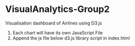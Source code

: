 # VisualAnalytics-Group2
Visualisation dashboard of Airlines using D3.js

1. Each chart will have its own JavaScript File
2. Append the js file below d3.js library script in index.html
